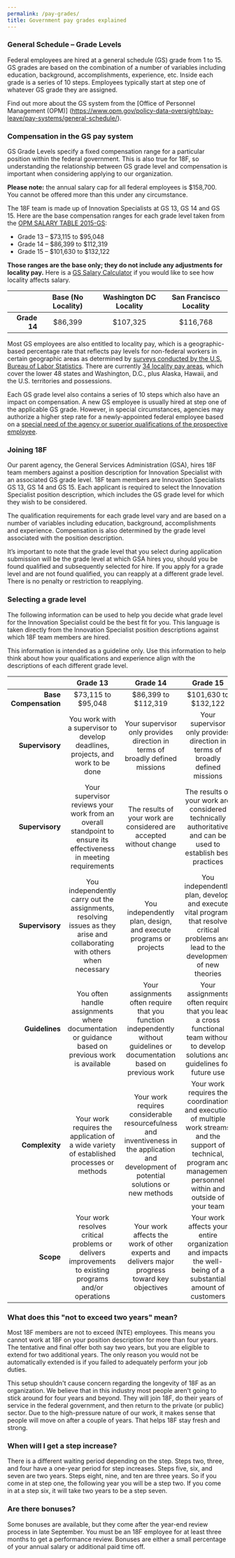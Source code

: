 ```yaml
---
permalink: /pay-grades/
title: Government pay grades explained
---
```

### General Schedule – Grade Levels
Federal employees are hired at a general schedule (GS) grade from 1 to 15. GS grades are based on the combination of a number of variables including education, background, accomplishments, experience, etc. Inside each grade is a series of 10 steps. Employees typically start at step one of whatever GS grade they are assigned. 

Find out more about the GS system from the [Office of Personnel Management (OPM)] (https://www.opm.gov/policy-data-oversight/pay-leave/pay-systems/general-schedule/).

### Compensation in the GS pay system
GS Grade Levels specify a fixed compensation range for a particular position within the federal government. This is also true for 18F, so understanding the relationship between GS grade level and compensation is important when considering applying to our organization.

**Please note:** the annual salary cap for all federal employees is $158,700. You cannot be offered more than this under any circumstance.

The 18F team is made up of Innovation Specialists at GS 13, GS 14 and GS 15. Here are the base compensation ranges for each grade level taken from the [OPM SALARY TABLE 2015-GS](https://www.opm.gov/policy-data-oversight/pay-leave/salaries-wages/salary-tables/15Tables/html/GS.aspx):
- Grade 13 – $73,115 to $95,048
- Grade 14 – $86,399 to $112,319
- Grade 15 – $101,630 to $132,122

**Those ranges are the base only; they do not include any adjustments for locality pay.** Here is a [GS Salary Calculator](https://www.opm.gov/policy-data-oversight/pay-leave/salaries-wages/2015/general-schedule-gs-salary-calculator/) if you would like to see how locality affects salary.

| |Base (No Locality) |Washington DC Locality | San Francisco Locality |
|---:|:---:|:---:|:---:|
|**Grade 14**| $86,399|$107,325|$116,768|

Most GS employees are also entitled to locality pay, which is a geographic-based percentage rate that reflects pay levels for non-federal workers in certain geographic areas as determined by [surveys conducted by the U.S. Bureau of Labor Statistics](https://www.opm.gov/policy-data-oversight/pay-leave/salaries-wages/fact-sheets/tabs/bls-data/). There are currently [34 locality pay areas](https://www.opm.gov/policy-data-oversight/pay-leave/salaries-wages/fact-sheets/tabs/locality-pay-areas/), which cover the lower 48 states and Washington, D.C., plus Alaska, Hawaii, and the U.S. territories and possessions.

Each GS grade level also contains a series of 10 steps which also have an impact on compensation. A new GS employee is usually hired at step one of the applicable GS grade. However, in special circumstances, agencies may authorize a higher step rate for a newly-appointed federal employee based on a [special need of the agency or superior qualifications of the prospective employee](https://www.opm.gov/policy-data-oversight/pay-leave/pay-administration/fact-sheets/superior-qualifications-and-special-needs-pay-setting-authority/).

### Joining 18F
Our parent agency, the General Services Administration (GSA), hires 18F team members against a position description for Innovation Specialist with an associated GS grade level. 18F team members are Innovation Specialists GS 13, GS 14 and GS 15. Each applicant is required to select the Innovation Specialist position description, which includes the GS grade level for which they wish to be considered.

The qualification requirements for each grade level vary and are based on a number of variables including education, background, accomplishments and experience. Compensation is also determined by the grade level associated with the position description.

It’s important to note that the grade level that you select during application submission will be the grade level at which GSA hires you, should you be found qualified and subsequently selected for hire. If you apply for a grade level and are not found qualified, you can reapply at a different grade level. There is no penalty or restriction to reapplying.

### Selecting a grade level
The following information can be used to help you decide what grade level for the Innovation Specialist could be the best fit for you. This language is taken directly from the Innovation Specialist position descriptions against which 18F team members are hired.

This information is intended as a guideline only. Use this information to help think about how your qualifications and experience align with the descriptions of each different grade level.

|               | **Grade 13**      |**Grade 14**|**Grade 15**|
| -----------------:|:-------------:| :-----:| :-----:|
| **Base Compensation**     | $73,115 to $95,048 | $86,399 to  $112,319 |$101,630 to $132,122|
| **Supervisory**     | You work with a supervisor to develop deadlines, projects, and work to be done     |  Your supervisor only provides direction in terms of broadly defined missions | Your supervisor only provides direction in terms of broadly defined missions|
| **Supervisory** | Your supervisor reviews your work from an overall standpoint to ensure its effectiveness in meeting requirements    |    The results of your work are considered are accepted without change | The results of your work are considered technically authoritative and can be used to establish best practices|
| **Supervisory**     | You independently carry out the assignments, resolving issues as they arise and collaborating with others when necessary | You independently plan, design, and execute programs or projects | You independently plan, develop, and execute vital programs that resolve critical problems and lead to the development of new theories|
| **Guidelines**     | You often handle assignments where documentation or guidance based on previous work is available      |   Your assignments often require that you function independently without guidelines or documentation based on previous work | Your assignments often require that you lead a cross functional team without to develop solutions and guidelines for future use|
| **Complexity** | Your work requires the application of a wide variety of established processes or methods     |  Your work requires considerable resourcefulness and inventiveness in the application and development of potential solutions or new methods | Your work requires the coordination and execution of multiple work streams and the support of technical, program and management personnel within and outside of your team|
| **Scope**     | Your work resolves critical problems or delivers improvements to existing programs and/or operations | Your work affects the work of other experts and delivers major progress toward key objectives | Your work affects your entire organization and impacts the well-being of a substantial amount of customers|


### What does this "not to exceed two years" mean? 

Most 18F members are not to exceed (NTE) employees. This means you cannot work at 18F on your position description for more than four years. The tentative and final offer both say two years, but you are eligible to extend for two additional years. The only reason you would not be automatically extended is if you failed to adequately perform your job duties. 

This setup shouldn't cause concern regarding the longevity of 18F as an organization. We believe that in this industry most people aren't going to stick around for four years and beyond. They will join 18F, do their years of service in the federal government, and then return to the private (or public) sector. Due to the high-pressure nature of our work, it makes sense that people will move on after a couple of years. That helps 18F stay fresh and strong.

### When will I get a step increase?

There is a different waiting period depending on the step. Steps two, three, and four have a one-year period for step increases. Steps five, six, and seven are two years. Steps eight, nine, and ten are three years. So if you come in at step one, the following year you will be a step two. If you come in at a step six, it will take two years to be a step seven. 

### Are there bonuses?

Some bonuses are available, but they come after the year-end review process in late September. You must be an 18F employee for at least three months to get a performance review. Bonuses are either a small percentage of your annual salary or additional paid time off. 

